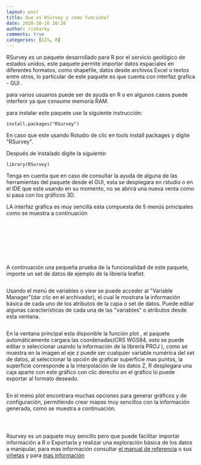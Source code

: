 ```yaml
---
layout: post
title: Que es RSurvey y como funciona?
date: 2020-10-16 20:28
author: risharky
comments: true
categories: [GIS, R]
---
```

<!-- wp:jetpack/markdown {"source":"\n\nRSurvey es un paquete desarrollado para R por el servicio geol\u00f3gico de estados unidos, este paquete permite importar datos espaciales en diferentes formatos, como shapefile, datos desde archivos Excel o textos entre otros, lo particular de este paquete es que cuenta con interfaz grafica - GUI . \n\npara varios usuarios puede ser de ayuda en R o en algunos casos puede interferir ya que consume memoria RAM.\n\npara instalar este paquete use la siguiente instrucci\u00f3n:\n\n`install.packages(\u0022RSurvey\u0022)`\n\nEn caso que este usando Rstudio de clic en tools install packages y digite \u0022RSurvey\u0022.\n\nDespu\u00e9s de instalado digite la siguiente:\n\n`library(RSurvey)`\n\nTenga en cuenta que en caso de consultar la ayuda de alguna de las herramientas del paquete desde el GUI, esta se desplegara en rstudio o en el IDE que este usando en su momento, no se abrir\u00e1 una nueva venta como si pasa con los gr\u00e1ficos 3D.\n\nLA interfaz gr\u00e1fica es muy sencilla esta compuesta de 5 men\u00fas principales como se muestra a continuaci\u00f3n \n\n"} -->
<div class="wp-block-jetpack-markdown"><p>RSurvey es un paquete desarrollado para R por el servicio geológico de estados unidos, este paquete permite importar datos espaciales en diferentes formatos, como shapefile, datos desde archivos Excel o textos entre otros, lo particular de este paquete es que cuenta con interfaz grafica - GUI .</p>
<p>para varios usuarios puede ser de ayuda en R o en algunos casos puede interferir ya que consume memoria RAM.</p>
<p>para instalar este paquete use la siguiente instrucción:</p>
<p><code>install.packages(&quot;RSurvey&quot;)</code></p>
<p>En caso que este usando Rstudio de clic en tools install packages y digite &quot;RSurvey&quot;.</p>
<p>Después de instalado digite la siguiente:</p>
<p><code>library(RSurvey)</code></p>
<p>Tenga en cuenta que en caso de consultar la ayuda de alguna de las herramientas del paquete desde el GUI, esta se desplegara en rstudio o en el IDE que este usando en su momento, no se abrirá una nueva venta como si pasa con los gráficos 3D.</p>
<p>LA interfaz gráfica es muy sencilla esta compuesta de 5 menús principales como se muestra a continuación</p>
</div>
<!-- /wp:jetpack/markdown -->

<!-- wp:image {"align":"center","id":228,"sizeSlug":"large","linkDestination":"media"} -->
<div class="wp-block-image"><figure class="aligncenter size-large"><a href="https://risharkygis.files.wordpress.com/2020/10/1.png"><img src="https://risharkygis.files.wordpress.com/2020/10/1.png?w=315" alt="" class="wp-image-228" /></a></figure></div>
<!-- /wp:image -->

<!-- wp:image {"align":"center","id":229,"sizeSlug":"large","linkDestination":"media"} -->
<div class="wp-block-image"><figure class="aligncenter size-large"><a href="https://risharkygis.files.wordpress.com/2020/10/2.png"><img src="https://risharkygis.files.wordpress.com/2020/10/2.png?w=292" alt="" class="wp-image-229" /></a></figure></div>
<!-- /wp:image -->

<!-- wp:image {"align":"center","id":230,"sizeSlug":"large","linkDestination":"media"} -->
<div class="wp-block-image"><figure class="aligncenter size-large"><a href="https://risharkygis.files.wordpress.com/2020/10/3.png"><img src="https://risharkygis.files.wordpress.com/2020/10/3.png?w=452" alt="" class="wp-image-230" /></a></figure></div>
<!-- /wp:image -->

<!-- wp:image {"align":"center","id":231,"sizeSlug":"large","linkDestination":"media"} -->
<div class="wp-block-image"><figure class="aligncenter size-large"><a href="https://risharkygis.files.wordpress.com/2020/10/4.png"><img src="https://risharkygis.files.wordpress.com/2020/10/4.png?w=400" alt="" class="wp-image-231" /></a></figure></div>
<!-- /wp:image -->

<!-- wp:image {"align":"center","id":232,"sizeSlug":"large","linkDestination":"media"} -->
<div class="wp-block-image"><figure class="aligncenter size-large"><a href="https://risharkygis.files.wordpress.com/2020/10/5.png"><img src="https://risharkygis.files.wordpress.com/2020/10/5.png?w=396" alt="" class="wp-image-232" /></a></figure></div>
<!-- /wp:image -->

<!-- wp:image {"align":"center","id":233,"sizeSlug":"large","linkDestination":"media"} -->
<div class="wp-block-image"><figure class="aligncenter size-large"><a href="https://risharkygis.files.wordpress.com/2020/10/6.png"><img src="https://risharkygis.files.wordpress.com/2020/10/6.png?w=384" alt="" class="wp-image-233" /></a></figure></div>
<!-- /wp:image -->

<!-- wp:image {"align":"center","id":234,"sizeSlug":"large","linkDestination":"media"} -->
<div class="wp-block-image"><figure class="aligncenter size-large"><a href="https://risharkygis.files.wordpress.com/2020/10/7.png"><img src="https://risharkygis.files.wordpress.com/2020/10/7.png?w=313" alt="" class="wp-image-234" /></a></figure></div>
<!-- /wp:image -->

<!-- wp:image {"align":"center","id":235,"sizeSlug":"large","linkDestination":"media"} -->
<div class="wp-block-image"><figure class="aligncenter size-large"><a href="https://risharkygis.files.wordpress.com/2020/10/8.png"><img src="https://risharkygis.files.wordpress.com/2020/10/8.png?w=384" alt="" class="wp-image-235" /></a></figure></div>
<!-- /wp:image -->

<!-- wp:jetpack/markdown {"source":"A continuaci\u00f3n una peque\u00f1a prueba de la funcionalidad de este paquete, importe un set de datos de ejemplo de la librer\u00eda leaflet."} -->
<div class="wp-block-jetpack-markdown"><p>A continuación una pequeña prueba de la funcionalidad de este paquete, importe un set de datos de ejemplo de la librería leaflet.</p>
</div>
<!-- /wp:jetpack/markdown -->

<!-- wp:image {"align":"center","id":236,"sizeSlug":"large","linkDestination":"media"} -->
<div class="wp-block-image"><figure class="aligncenter size-large"><a href="https://risharkygis.files.wordpress.com/2020/10/9.png"><img src="https://risharkygis.files.wordpress.com/2020/10/9.png?w=467" alt="" class="wp-image-236" /></a></figure></div>
<!-- /wp:image -->

<!-- wp:jetpack/markdown {"source":"Usando el men\u00fa de variables o view  se puede acceder al \u0022Variable Manager\u0022(dar clic en el archivador), el cual le mostrara la informaci\u00f3n b\u00e1sica de cada uno de los atributos de la capa o set de datos. Puede editar algunas caracter\u00edsticas de cada una de las \u0022variables\u0022 o atributos desde esta ventana."} -->
<div class="wp-block-jetpack-markdown"><p>Usando el menú de variables o view  se puede acceder al &quot;Variable Manager&quot;(dar clic en el archivador), el cual le mostrara la información básica de cada uno de los atributos de la capa o set de datos. Puede editar algunas características de cada una de las &quot;variables&quot; o atributos desde esta ventana.</p>
</div>
<!-- /wp:jetpack/markdown -->

<!-- wp:image {"align":"center","id":237,"sizeSlug":"large","linkDestination":"media"} -->
<div class="wp-block-image"><figure class="aligncenter size-large"><a href="https://risharkygis.files.wordpress.com/2020/10/10.png"><img src="https://risharkygis.files.wordpress.com/2020/10/10.png?w=726" alt="" class="wp-image-237" /></a></figure></div>
<!-- /wp:image -->

<!-- wp:jetpack/markdown {"source":"En la ventana principal esta disponible la funci\u00f3n plot , el paquete autom\u00e1ticamente cargara las coordenadas(CRS WGS84, esto se puede editar o seleccionar usando la informaci\u00f3n de la librer\u00eda PROJ ), como se muestra en la imagen el eje z puede ser cualquier variable num\u00e9rica del set de datos, al seleccionar la opci\u00f3n de graficar superficie mas puntos, la superficie corresponde a la interpolaci\u00f3n de los datos Z, R desplegara una caja aparte con este gr\u00e1fico con clic derecho en el gr\u00e1fico lo puede exportar al formato deseado. "} -->
<div class="wp-block-jetpack-markdown"><p>En la ventana principal esta disponible la función plot , el paquete automáticamente cargara las coordenadas(CRS WGS84, esto se puede editar o seleccionar usando la información de la librería PROJ ), como se muestra en la imagen el eje z puede ser cualquier variable numérica del set de datos, al seleccionar la opción de graficar superficie mas puntos, la superficie corresponde a la interpolación de los datos Z, R desplegara una caja aparte con este gráfico con clic derecho en el gráfico lo puede exportar al formato deseado.</p>
</div>
<!-- /wp:jetpack/markdown -->

<!-- wp:image {"align":"center","id":238,"sizeSlug":"large","linkDestination":"media"} -->
<div class="wp-block-image"><figure class="aligncenter size-large"><a href="https://risharkygis.files.wordpress.com/2020/10/11.png"><img src="https://risharkygis.files.wordpress.com/2020/10/11.png?w=337" alt="" class="wp-image-238" /></a></figure></div>
<!-- /wp:image -->

<!-- wp:jetpack/markdown {"source":"En el men\u00fa plot encontrara muchas opciones para generar gr\u00e1ficos y de configuraci\u00f3n, permitiendo crear mapas muy sencillos con la informaci\u00f3n generada, como se muestra a continuaci\u00f3n. "} -->
<div class="wp-block-jetpack-markdown"><p>En el menú plot encontrara muchas opciones para generar gráficos y de configuración, permitiendo crear mapas muy sencillos con la información generada, como se muestra a continuación.</p>
</div>
<!-- /wp:jetpack/markdown -->

<!-- wp:image {"align":"center","id":240,"sizeSlug":"large","linkDestination":"media"} -->
<div class="wp-block-image"><figure class="aligncenter size-large"><a href="https://risharkygis.files.wordpress.com/2020/10/13.png"><img src="https://risharkygis.files.wordpress.com/2020/10/13.png?w=605" alt="" class="wp-image-240" /></a></figure></div>
<!-- /wp:image -->

<!-- wp:image {"align":"center","id":241,"sizeSlug":"large","linkDestination":"media"} -->
<div class="wp-block-image"><figure class="aligncenter size-large"><a href="https://risharkygis.files.wordpress.com/2020/10/rplot.png"><img src="https://risharkygis.files.wordpress.com/2020/10/rplot.png?w=614" alt="" class="wp-image-241" /></a></figure></div>
<!-- /wp:image -->

<!-- wp:image {"align":"center","id":242,"sizeSlug":"large","linkDestination":"media"} -->
<div class="wp-block-image"><figure class="aligncenter size-large"><a href="https://risharkygis.files.wordpress.com/2020/10/rplot01.png"><img src="https://risharkygis.files.wordpress.com/2020/10/rplot01.png?w=614" alt="" class="wp-image-242" /></a></figure></div>
<!-- /wp:image -->

<!-- wp:jetpack/markdown {"source":"Rsurvey es un paquete muy sencillo pero que puede facilitar importar informaci\u00f3n a R o Exportarla y realizar una exploraci\u00f3n b\u00e1sica de los datos a manipular, para mas informaci\u00f3n consultar [el manual de referencia](https:\/\/cran.r-project.org\/web\/packages\/RSurvey\/RSurvey.pdf ) o sus [vi\u00f1etas](https:\/\/cran.r-project.org\/web\/packages\/RSurvey\/index.html)  y para [mas informaci\u00f3n](https:\/\/www.r-project.org\/nosvn\/pandoc\/RSurvey.html ) "} -->
<div class="wp-block-jetpack-markdown"><p>Rsurvey es un paquete muy sencillo pero que puede facilitar importar información a R o Exportarla y realizar una exploración básica de los datos a manipular, para mas información consultar <a href="https://cran.r-project.org/web/packages/RSurvey/RSurvey.pdf">el manual de referencia</a> o sus <a href="https://cran.r-project.org/web/packages/RSurvey/index.html">viñetas</a>  y para <a href="https://www.r-project.org/nosvn/pandoc/RSurvey.html">mas información</a></p>
</div>
<!-- /wp:jetpack/markdown -->
